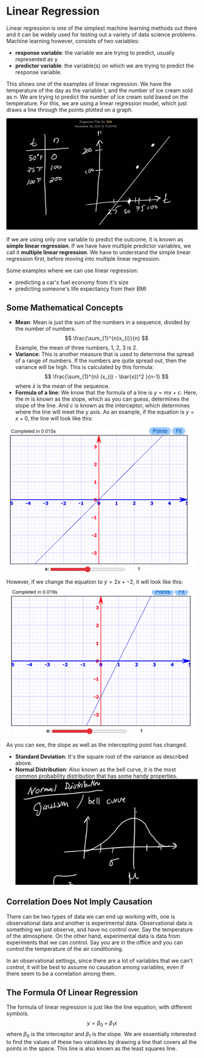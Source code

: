 # Linear Regression

Linear regression is one of the simplest machine learning methods out there and it can be widely used for testing out a variety of data science problems. Machine learning however, consists of two variables:

* **response variable**: the variable we are trying to predict, usually represented as y
* **predictor variable**: the variable(s) on which we are trying to predict the response variable. 

This shows one of the examples of linear regression. We have the temperature of the day as the variable t, and the number of ice cream sold as n. We are trying to predict the number of ice cream sold based on the temperature. For this, we are using a linear regression model, which just draws a line through the points plotted on a graph. 

![](../assets/Pasted%20image%2020220906130330.png)

If we are using only one variable to predict the outcome, it is known as **simple linear regression**. If we have have multiple predictor variables, we call it **multiple linear regression**. We have to understand the simple linear regression first, before moving into multiple linear regression. 

Some examples where we can use linear regression:

* predicting a car's fuel economy from it's size
* predicting someone's life expectancy from their BMI

## Some Mathematical Concepts

* **Mean**: Mean is just the sum of the numbers in a sequence, divided by the number of numbers.
$$
\frac{\sum_{1}^{n}x_{i}}{n}
$$
Example, the mean of three numbers, 1, 2, 3 is 2. 
* **Variance**: This is another measure that is used to determine the spread of a range of numbers. If the numbers are quite spread out, then the variance will be high. This is calculated by this formula:
$$
\frac{\sum_{1}^{n} (x_{i} - \bar{x})^2 }{n-1}
$$
where $\bar{x}$ is the mean of the sequence.
* **Formula of a line**: We know that the formula of a line is $y=mx+c$. Here, the $m$ is known as the slope, which as you can guess, determines the slope of the line. And $c$ is known as the interceptor, which determines where the line will meet the y axis. As an example, if the equation is $y=x+0$, the line will look like this:

![](../assets/Pasted%20image%2020220907080640.png)

However, if we change the equation to $y=2x+-2$, it will look like this:

![](../assets/Pasted%20image%2020220907080757.png)

As you can see, the slope as well as the intercepting point has changed. 
* **Standard Deviation**: It's the square root of the variance as described above. 
* **Normal Distribution**: Also known as the bell curve, it is the most common probability distribution that has some handy properties. 
![](../assets/Pasted%20image%2020220914135737.png)

## Correlation Does Not Imply Causation

There can be two types of data we can end up working with, one is observational data and another is experimental data. Observational data is something we just observe, and have no control over. Say the temperature of the atmosphere. On the other hand, experimental data is data from experiments that we can control. Say you are in the office and you can control the temperature of the air conditioning. 

In an observational settings, since there are a lot of variables that we can't control, it will be best to assume no causation among variables, even if there seem to be a correlation among them. 

## The Formula Of Linear Regression

The formula of linear regression is just like the line equation, with different symbols. 
$$
y = {\beta_{0}} + {\beta_{1}}x
$$
where ${\beta_{0}}$ is the interceptor and ${\beta_{1}}$ is the slope. We are essentially interested to find the values of these two variables by drawing a line that covers all the points in the space. This line is also known as the least squares line. 